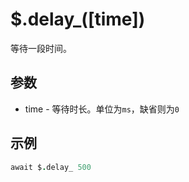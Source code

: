 # $.delay_([time])

等待一段时间。

## 参数

- time - 等待时长。单位为`ms`，缺省则为`0`

## 示例

```coffeescript
await $.delay_ 500
```